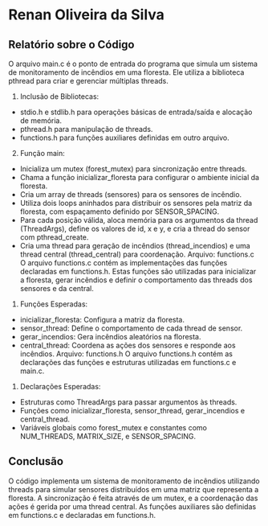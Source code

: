 # Renan Oliveira da Silva

## Relatório sobre o Código

O arquivo main.c é o ponto de entrada do programa que simula um sistema de
monitoramento de incêndios em uma floresta. Ele utiliza a biblioteca pthread para
criar e gerenciar múltiplas threads.
1. Inclusão de Bibliotecas:
- stdio.h e stdlib.h para operações básicas de entrada/saída e alocação
de memória.
- pthread.h para manipulação de threads.
- functions.h para funções auxiliares definidas em outro arquivo.
2. Função main:
- Inicializa um mutex (forest_mutex) para sincronização entre threads.
- Chama a função inicializar_floresta para configurar o ambiente inicial
da floresta.
- Cria um array de threads (sensores) para os sensores de incêndio.
- Utiliza dois loops aninhados para distribuir os sensores pela matriz da
floresta, com espaçamento definido por SENSOR_SPACING.
- Para cada posição válida, aloca memória para os argumentos da
thread (ThreadArgs), define os valores de id, x e y, e cria a thread do
sensor com pthread_create.
- Cria uma thread para geração de incêndios (thread_incendios) e uma
thread central (thread_central) para coordenação.
Arquivo: functions.c
O arquivo functions.c contém as implementações das funções declaradas em
functions.h. Estas funções são utilizadas para inicializar a floresta, gerar incêndios e
definir o comportamento das threads dos sensores e da central.
1. Funções Esperadas:
- inicializar_floresta: Configura a matriz da floresta.
- sensor_thread: Define o comportamento de cada thread de sensor.
- gerar_incendios: Gera incêndios aleatórios na floresta.
- central_thread: Coordena as ações dos sensores e responde aos
incêndios.
Arquivo: functions.h
O arquivo functions.h contém as declarações das funções e estruturas utilizadas em
functions.c e main.c.
1. Declarações Esperadas:
- Estruturas como ThreadArgs para passar argumentos às threads.
- Funções como inicializar_floresta, sensor_thread, gerar_incendios e
central_thread.
- Variáveis globais como forest_mutex e constantes como
NUM_THREADS, MATRIX_SIZE, e SENSOR_SPACING.

## Conclusão
O código implementa um sistema de monitoramento de incêndios utilizando threads
para simular sensores distribuídos em uma matriz que representa a floresta. A
sincronização é feita através de um mutex, e a coordenação das ações é gerida por
uma thread central. As funções auxiliares são definidas em functions.c e declaradas
em functions.h.
